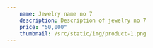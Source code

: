 ```yaml
---
    name: Jewelry name no 7
    description: Description of jewelry no 7
    price: "50,000"
    thumbnail: /src/static/img/product-1.png
---
```

